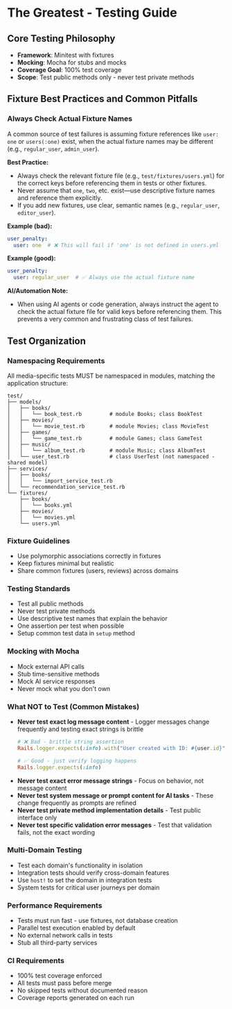 # The Greatest - Testing Guide

## Core Testing Philosophy
- **Framework**: Minitest with fixtures
- **Mocking**: Mocha for stubs and mocks
- **Coverage Goal**: 100% test coverage
- **Scope**: Test public methods only - never test private methods

## Fixture Best Practices and Common Pitfalls

### Always Check Actual Fixture Names
A common source of test failures is assuming fixture references like `user: one` or `users(:one)` exist, when the actual fixture names may be different (e.g., `regular_user`, `admin_user`).

**Best Practice:**
- Always check the relevant fixture file (e.g., `test/fixtures/users.yml`) for the correct keys before referencing them in tests or other fixtures.
- Never assume that `one`, `two`, etc. exist—use descriptive fixture names and reference them explicitly.
- If you add new fixtures, use clear, semantic names (e.g., `regular_user`, `editor_user`).

**Example (bad):**
```yaml
user_penalty:
  user: one  # ❌ This will fail if 'one' is not defined in users.yml
```

**Example (good):**
```yaml
user_penalty:
  user: regular_user  # ✅ Always use the actual fixture name
```

**AI/Automation Note:**
- When using AI agents or code generation, always instruct the agent to check the actual fixture file for valid keys before referencing them. This prevents a very common and frustrating class of test failures.

## Test Organization

### Namespacing Requirements
All media-specific tests MUST be namespaced in modules, matching the application structure:
```
test/
├── models/
│   ├── books/
│   │   └── book_test.rb         # module Books; class BookTest
│   ├── movies/
│   │   └── movie_test.rb        # module Movies; class MovieTest
│   ├── games/
│   │   └── game_test.rb         # module Games; class GameTest
│   ├── music/
│   │   └── album_test.rb        # module Music; class AlbumTest
│   └── user_test.rb             # class UserTest (not namespaced - shared model)
├── services/
│   ├── books/
│   │   └── import_service_test.rb
│   └── recommendation_service_test.rb
└── fixtures/
    ├── books/
    │   └── books.yml
    ├── movies/
    │   └── movies.yml
    └── users.yml
```

### Fixture Guidelines
- Use polymorphic associations correctly in fixtures
- Keep fixtures minimal but realistic
- Share common fixtures (users, reviews) across domains

### Testing Standards
- Test all public methods
- Never test private methods
- Use descriptive test names that explain the behavior
- One assertion per test when possible
- Setup common test data in `setup` method

### Mocking with Mocha
- Mock external API calls
- Stub time-sensitive methods
- Mock AI service responses
- Never mock what you don't own

### What NOT to Test (Common Mistakes)
- **Never test exact log message content** - Logger messages change frequently and testing exact strings is brittle
  ```ruby
  # ❌ Bad - brittle string assertion
  Rails.logger.expects(:info).with("User created with ID: #{user.id}")
  
  # ✅ Good - just verify logging happens
  Rails.logger.expects(:info)
  ```
- **Never test exact error message strings** - Focus on behavior, not message content
- **Never test system message or prompt content for AI tasks** - These change frequently as prompts are refined
- **Never test private method implementation details** - Test public interface only
- **Never test specific validation error messages** - Test that validation fails, not the exact wording

### Multi-Domain Testing
- Test each domain's functionality in isolation
- Integration tests should verify cross-domain features
- Use `host!` to set the domain in integration tests
- System tests for critical user journeys per domain

### Performance Requirements
- Tests must run fast - use fixtures, not database creation
- Parallel test execution enabled by default
- No external network calls in tests
- Stub all third-party services

### CI Requirements
- 100% test coverage enforced
- All tests must pass before merge
- No skipped tests without documented reason
- Coverage reports generated on each run